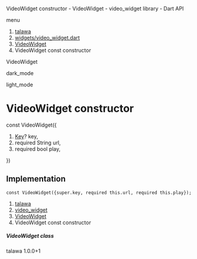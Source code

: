 




VideoWidget constructor - VideoWidget - video\_widget library - Dart API







menu

1. [talawa](../../index.html)
2. [widgets/video\_widget.dart](../../widgets_video_widget/widgets_video_widget-library.html)
3. [VideoWidget](../../widgets_video_widget/VideoWidget-class.html)
4. VideoWidget const constructor

VideoWidget


dark\_mode

light\_mode




# VideoWidget constructor


const
VideoWidget({

1. [Key](https://api.flutter.dev/flutter/foundation/Key-class.html)? key,
2. required String url,
3. required bool play,

})

## Implementation

```
const VideoWidget({super.key, required this.url, required this.play});
```

 


1. [talawa](../../index.html)
2. [video\_widget](../../widgets_video_widget/widgets_video_widget-library.html)
3. [VideoWidget](../../widgets_video_widget/VideoWidget-class.html)
4. VideoWidget const constructor

##### VideoWidget class





talawa
1.0.0+1






